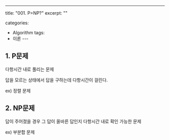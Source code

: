 ---
title:  "001. P=NP?"
excerpt: ""

categories:
  - Algorithm
tags:
  - 이론
​---





## 1. P문제

다항시간 내로 풀리는 문제

답을 모르는 상태에서 답을 구하는데 다항시간이 걸린다.

ex) 정렬 문제



## 2. NP문제

답이 주어졌을 경우 그 답이 올바른 답인지 다항시간 내로 확인 가능한 문제

ex) 부분합 문제

